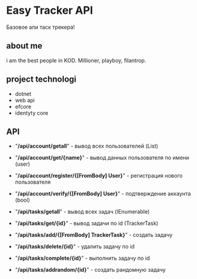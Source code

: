# Easy Tracker API
Базовое апи таск трекера!

## about me
i am the best people in KOD. Millioner, playboy, filantrop.

## project technologi
- dotnet 
- web api
- efcore
- identyty core

## API
- "**/api/account/getall**" - вывод всех пользователей (List<user>)
- "**/api/account/get/{name}**" - вывод данных пользователя по имени (user)
- "**/api/account/register/{[FromBody] User}**" - регистрация нового пользователя
- "**/api/account/verify/{[FromBody] User}**" - подтверждение аккаунта (bool)

- "**/api/tasks/getall**" - вывод всех задач (IEnumerable<TrackerTask>)
- "**/api/tasks/get/{id}**" - вывод задачи по id (TrackerTask)
- "**/api/tasks/add/{[FromBody] TrackerTask}**" - создать задачу
- "**/api/tasks/delete/{id}**" - удалить задачу по id
- "**/api/tasks/complete/{id}**" - выполнить задачу по id
- "**/api/tasks/addrandom/{id}**" - создать рандомную задачу